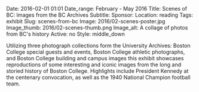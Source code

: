 Date: 2016-02-01 01:01 
Date_range: February - May 2016
Title: Scenes of BC: Images from the BC Archives
Subtitle: 
Sponsor:
Location: reading
Tags: exhibit
Slug: scenes-from-bc
Image: 2016/02-scenes-poster.jpg
Image_thumb: 2016/02-scenes-thumb.png
Image_alt: A collage of photos from BC's history
Active: no
Style: middle_down

Utilizing three photograph collections form the University Archives: Boston College special guests and events, Boston College athletic photographs, and Boston College building and campus images this exhibit showcases reproductions of some interesting and iconic images from the long and storied history of Boston College. Highlights include President Kennedy at the centenary convocation, as well as the 1940 National Champion football team.
